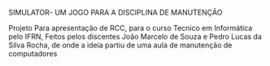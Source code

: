 SIMULATOR- UM JOGO PARA A DISCIPLINA DE MANUTENÇÃO




Projeto Para apresentação de RCC, para o curso Tecnico em Informática pelo IFRN, Feitos pelos discentes João Marcelo de Souza e Pedro Lucas da Silva Rocha, de onde a ideia partiu de uma aula de manutenção de computadores
